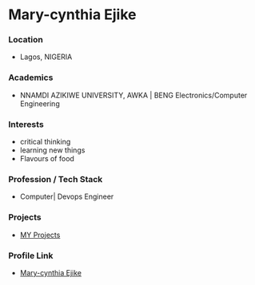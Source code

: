 # Mary-cynthia Ejike

### Location

* Lagos, NIGERIA

### Academics

* NNAMDI AZIKIWE UNIVERSITY, AWKA | BENG Electronics/Computer Engineering 

### Interests

* critical thinking 
* learning new things 
* Flavours of food 

###  Profession / Tech Stack

- Computer| Devops Engineer

### Projects

- [MY Projects](https://github.com/genejike/DEVOPS-PROJECT/tree/main/AWS-PROJECTS)

### Profile Link

* [Mary-cynthia Ejike](https://github.com/genejike)
